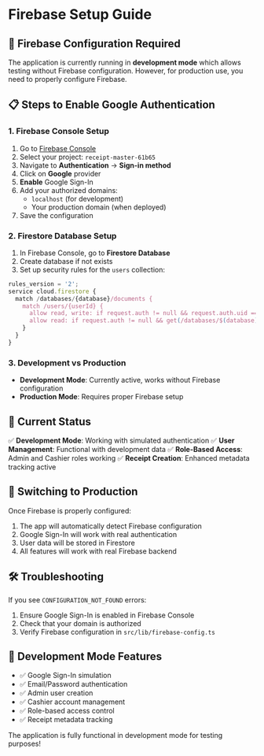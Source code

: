 # Firebase Setup Guide

## 🔧 **Firebase Configuration Required**

The application is currently running in **development mode** which allows testing without Firebase configuration. However, for production use, you need to properly configure Firebase.

## 📋 **Steps to Enable Google Authentication**

### 1. **Firebase Console Setup**

1. Go to [Firebase Console](https://console.firebase.google.com/)
2. Select your project: `receipt-master-61b65`
3. Navigate to **Authentication** → **Sign-in method**
4. Click on **Google** provider
5. **Enable** Google Sign-In
6. Add your authorized domains:
   - `localhost` (for development)
   - Your production domain (when deployed)
7. Save the configuration

### 2. **Firestore Database Setup**

1. In Firebase Console, go to **Firestore Database**
2. Create database if not exists
3. Set up security rules for the `users` collection:

```javascript
rules_version = '2';
service cloud.firestore {
  match /databases/{database}/documents {
    match /users/{userId} {
      allow read, write: if request.auth != null && request.auth.uid == userId;
      allow read: if request.auth != null && get(/databases/$(database)/documents/users/$(request.auth.uid)).data.role == 'admin';
    }
  }
}
```

### 3. **Development vs Production**

- **Development Mode**: Currently active, works without Firebase configuration
- **Production Mode**: Requires proper Firebase setup

## 🚀 **Current Status**

✅ **Development Mode**: Working with simulated authentication
✅ **User Management**: Functional with development data
✅ **Role-Based Access**: Admin and Cashier roles working
✅ **Receipt Creation**: Enhanced metadata tracking active

## 🔄 **Switching to Production**

Once Firebase is properly configured:

1. The app will automatically detect Firebase configuration
2. Google Sign-In will work with real authentication
3. User data will be stored in Firestore
4. All features will work with real Firebase backend

## 🛠 **Troubleshooting**

If you see `CONFIGURATION_NOT_FOUND` errors:
1. Ensure Google Sign-In is enabled in Firebase Console
2. Check that your domain is authorized
3. Verify Firebase configuration in `src/lib/firebase-config.ts`

## 📝 **Development Mode Features**

- ✅ Google Sign-In simulation
- ✅ Email/Password authentication
- ✅ Admin user creation
- ✅ Cashier account management
- ✅ Role-based access control
- ✅ Receipt metadata tracking

The application is fully functional in development mode for testing purposes! 
